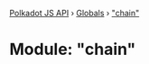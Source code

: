 [Polkadot JS API](../README.md) › [Globals](../globals.md) › ["chain"](_chain_.md)

# Module: "chain"


